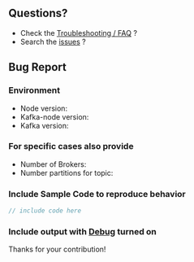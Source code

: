 ## Questions?

* Check the [Troubleshooting / FAQ](https://github.com/SOHU-Co/kafka-node#troubleshooting--faq) ?
* Search the [issues](https://github.com/SOHU-Co/kafka-node/issues) ?

## Bug Report

### Environment

* Node version:
* Kafka-node version:
* Kafka version:

### For specific cases also provide
* Number of Brokers:
* Number partitions for topic:

### Include Sample Code to reproduce behavior

```js
// include code here
```

### Include output with [Debug](https://github.com/SOHU-Co/kafka-node#how-do-i-debug-an-issue) turned on


Thanks for your contribution!